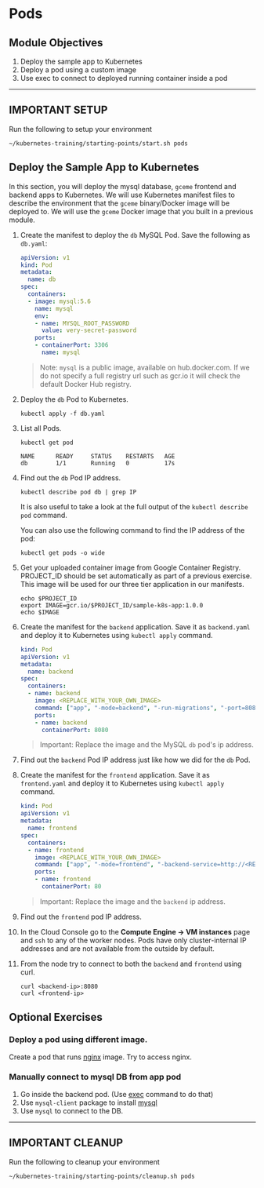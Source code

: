 # Pods

## Module Objectives

1. Deploy the sample app to Kubernetes
1. Deploy a pod using a custom image
1. Use exec to connect to deployed running container inside a pod

---

## **IMPORTANT SETUP**
Run the following to setup your environment

```shell
~/kubernetes-training/starting-points/start.sh pods
```

## Deploy the Sample App to Kubernetes

In this section, you will deploy the mysql database, `gceme` frontend and backend apps to Kubernetes. We will use Kubernetes manifest files to describe the environment that the `gceme` binary/Docker image will be deployed to. We will use the `gceme` Docker image that you built in a previous module.

1. Create the manifest to deploy the `db` MySQL Pod. Save the following as `db.yaml`:

    ```yaml
    apiVersion: v1
    kind: Pod
    metadata:
      name: db
    spec:
      containers:
      - image: mysql:5.6
        name: mysql
        env:
        - name: MYSQL_ROOT_PASSWORD
          value: very-secret-password
        ports:
        - containerPort: 3306
          name: mysql
    ```

    > Note: `mysql` is a public image, available on hub.docker.com. If we do not specify a full registry url such as gcr.io it will check the default Docker Hub registry.

1. Deploy the `db` Pod to Kubernetes.

    ```shell
    kubectl apply -f db.yaml
    ```
1. List all Pods.

    ```shell
    kubectl get pod
    ```

    ```
    NAME      READY     STATUS    RESTARTS   AGE
    db        1/1       Running   0          17s
    ```

1. Find out the `db` Pod IP address.

    ```shell
    kubectl describe pod db | grep IP
    ```

    It is also useful to take a look at the full output of the `kubectl describe pod` command.

    You can also use the following command to find the IP address
    of the pod:
    ```shell
    kubectl get pods -o wide
    ```

1. Get your uploaded container image from Google Container Registry. PROJECT_ID should be set automatically as part of a previous exercise. This image will be used for our three tier application in our manifests.

    ```shell
    echo $PROJECT_ID
    export IMAGE=gcr.io/$PROJECT_ID/sample-k8s-app:1.0.0
    echo $IMAGE
    ```

1. Create the manifest for the `backend` application. Save it as `backend.yaml` and deploy it to Kubernetes using `kubectl apply` command.

    ```yaml
    kind: Pod
    apiVersion: v1
    metadata:
      name: backend
    spec:
      containers:
      - name: backend
        image: <REPLACE_WITH_YOUR_OWN_IMAGE>
        command: ["app", "-mode=backend", "-run-migrations", "-port=8080", "-db-host=<REPLACE_WITH_MYSQL_IP>", "-db-password=very-secret-password" ]
        ports:
        - name: backend
          containerPort: 8080
    ```

    > Important: Replace the image and the MySQL `db` pod's ip address.

1. Find out the `backend` Pod IP address just like how we did for the `db` Pod.

1. Create the manifest for the `frontend` application. Save it as `frontend.yaml` and deploy it to Kubernetes using `kubectl apply` command.

    ```yaml
    kind: Pod
    apiVersion: v1
    metadata:
      name: frontend
    spec:
      containers:
      - name: frontend
        image: <REPLACE_WITH_YOUR_OWN_IMAGE>
        command: ["app", "-mode=frontend", "-backend-service=http://<REPLACE_WITH_BACKEND_IP>:8080", "-port=80"]
        ports:
        - name: frontend
          containerPort: 80
    ```

    > Important: Replace the image and the `backend` ip address.

1. Find out the `frontend` pod IP address.

1. In the Cloud Console go to the **Compute Engine -> VM instances** page and
`ssh` to any of the worker nodes. Pods have only cluster-internal IP addresses and are not available from the outside by default.

1. From the node try to connect to both the `backend` and `frontend` using curl.

    ```shell
    curl <backend-ip>:8080
    curl <frontend-ip>
    ```


## Optional Exercises

### Deploy a pod using different image.

Create a pod that runs [nginx](https://hub.docker.com/_/nginx) image. Try to access nginx.

### Manually connect to mysql DB from app pod

1. Go inside the backend pod. (Use [exec](https://kubernetes.io/docs/tasks/debug-application-cluster/get-shell-running-container/) command to do that)
1. Use `mysql-client` package to install [mysql](https://dev.mysql.com/doc/refman/8.0/en/mysql.html)
1. Use `mysql` to connect to the DB.

---

## **IMPORTANT CLEANUP**
Run the following to cleanup your environment

```shell
~/kubernetes-training/starting-points/cleanup.sh pods
```
